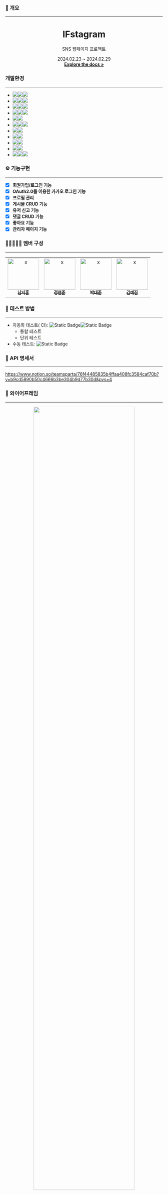 ### 📄 개요

**********************

<a name="readme-top"></a>
<div align="center">
<h1 align="center">IFstagram</h1>
    <p align="center">
        SNS 웹페이지 프로젝트
    </p>
    <p align="center">
        2024.02.23 ~ 2024.02.29
    <br />
    <a href="https://github.com/nbcamp-if/ifstagram/"><strong>Explore the docs »</strong></a>
    <br />
    </p>
</div>

### 개발환경

*********************

- <img src="https://img.shields.io/badge/Framework-%23121011?style=for-the-badge"><img src="https://img.shields.io/badge/springboot-6DB33F?style=for-the-badge&logo=springboot&logoColor=white"><img src="https://img.shields.io/badge/3.2.3-515151?style=for-the-badge">
- <img src="https://img.shields.io/badge/Build-%23121011?style=for-the-badge"><img src="https://img.shields.io/badge/Gradle-02303A?style=for-the-badge&logo=Gradle&logoColor=white"><img src="https://img.shields.io/badge/8.5-515151?style=for-the-badge">
- <img src="https://img.shields.io/badge/CI-%23121011?style=for-the-badge"><img src="https://img.shields.io/badge/githubactions-pink?style=for-the-badge&logo=githubactions&logoColor=black"><img src="https://img.shields.io/badge/8.5-515151?style=for-the-badge">
- <img src="https://img.shields.io/badge/Language-%23121011?style=for-the-badge"><img src="https://img.shields.io/badge/java-%23ED8B00?style=for-the-badge&logo=openjdk&logoColor=white"><img src="https://img.shields.io/badge/17-515151?style=for-the-badge">
- <img src="https://img.shields.io/badge/Project Encoding-%23121011?style=for-the-badge"><img src="https://img.shields.io/badge/UTF 8-EA2328?style=for-the-badge">
- <img src="https://img.shields.io/badge/DataBase-%23121011?style=for-the-badge"><img src="https://img.shields.io/badge/mysql-4479A1?style=for-the-badge&logo=mysql&logoColor=white"><img src="https://img.shields.io/badge/8.3-515151?style=for-the-badge">
- <img src="https://img.shields.io/badge/Passing-%23121011?style=for-the-badge"><img src="https://img.shields.io/badge/JSON-000000?style=for-the-badge&logo=json&logoColor=white"/>
- <img src="https://img.shields.io/badge/Security-%23121011?style=for-the-badge"><img src="https://img.shields.io/badge/springsecurity-6DB33F?style=for-the-badge&logo=springsecurity&logoColor=white"/>
- <img src="https://img.shields.io/badge/Oauth2.0-%23121011?style=for-the-badge"><img src="https://img.shields.io/badge/kakao-yellow?style=for-the-badge&logo=kakao&logoColor=white"/>
- <img src="https://img.shields.io/badge/TEST-%23121011?style=for-the-badge"><img src="https://img.shields.io/badge/postman-orange?style=for-the-badge&logo=postman&logoColor=white"/>
- <img src="https://img.shields.io/badge/OpenAPI-%23121011?style=for-the-badge"><img src="https://img.shields.io/badge/swagger-85EA2D?style=for-the-badge&logo=swagger&logoColor=black&"><img src="https://img.shields.io/badge/2.3.0-515151?style=for-the-badge">

### ⚙ 기능구현

*********************

- [x]  **회원가입/로그인 기능**
- [x]  **OAuth2.0를 이용한 카카오 로그인 기능**
- [x]  **프로필 관리**
- [x]  **게시물 CRUD 기능**
- [x]  **유저 신고 기능**
- [x]  **댓글 CRUD 기능**
- [x]  **좋아요 기능**
- [x]  **관리자 페이지 기능**

### 👩🏼‍🤝‍👩🏼 멤버 구성

**************
<table>
  <tbody>
    <tr>
      <td align="center"><a href="https://github.com/namji95"><img src="https://avatars.githubusercontent.com/u/138655542" width="100px;" alt="x"/><br /><sub><b> 남지훈 </b></sub></a><br /></td>
      <td align="center"><a href="https://github.com/hu6r1s"><img src="https://avatars.githubusercontent.com/u/67190090" width="100px;" alt="x"/><br /><sub><b> 정현준 </b></sub></a><br /></td>
      <td align="center"><a href="https://github.com/ruh0n"><img src="https://avatars.githubusercontent.com/u/48433827" width="100px;" alt="x"/><br /><sub><b> 박태준 </b></sub></a><br /></td>
      <td align="center"><a href="https://github.com/yejin0901"><img src="https://avatars.githubusercontent.com/u/61917664" width="100px;" alt="x"/><br /><sub><b> 김예진 </b></sub></a><br /></td>
    </tr>
  </tbody>
</table>

### 🧪 테스트 방법

**************

- 자동화 테스트(
  CI): ![Static Badge](https://img.shields.io/badge/githubactions-black?style=flat-square&logo=githubactions)![Static Badge](https://img.shields.io/badge/gradle-black?style=flat-square&logo=gradle&logoColor=cyan)
  - 통합 테스트
  - 단위 테스트
- 수동
  테스트: ![Static Badge](https://img.shields.io/badge/postman-black?style=flat-square&logo=postman&logoColor=orange)

### 📜 API 명세서

*********************
https://www.notion.so/teamsparta/76f44485835b4ffaa408fc3584caf70b?v=b9cd5890b50c4666b3be304b9d77b30d&pvs=4

### 📐 와이어프레임

****************
<div align="center">
    <img src="https://file.notion.so/f/f/83c75a39-3aba-4ba4-a792-7aefe4b07895/c42638a9-1e55-4111-9633-c8a2b87e5d15/1.png?id=7852787a-d9e0-4134-af96-dff775747d0f&table=block&spaceId=83c75a39-3aba-4ba4-a792-7aefe4b07895&expirationTimestamp=1709258400000&signature=o9C4McBWMN4twSzCcKHmLy-Mkp9PZnGSb_0T9FGQXZg&downloadName=1.png"  width="80%" alt="">
    <img src="https://file.notion.so/f/f/83c75a39-3aba-4ba4-a792-7aefe4b07895/497dd705-4377-406d-a57d-da1ebd9ac3f4/2.png?id=365900e5-9271-46c0-8b0b-c10cedece673&table=block&spaceId=83c75a39-3aba-4ba4-a792-7aefe4b07895&expirationTimestamp=1709258400000&signature=YDEwHdPbzpIdNfYnyoocF3xdrAgs56DogrN3spufomw&downloadName=2.png"  width="80%" alt="">
    <img src="https://file.notion.so/f/f/83c75a39-3aba-4ba4-a792-7aefe4b07895/ee6339aa-713f-4f8d-9f1c-427f17a3e0a7/Untitled.png?id=aea22fcb-f836-4352-8e0e-8a3c8ec38e7f&table=block&spaceId=83c75a39-3aba-4ba4-a792-7aefe4b07895&expirationTimestamp=1709258400000&signature=_h-jC6UQDzwzYGpsKxZJdMwitA8S6P344jO1YUpFOSI&downloadName=Untitled.png"  width="80%">
</div>

### 🗂️ ERD DIAGRAM

*****************
<div align="center">
    <img src="https://github.com/nbcamp-if/ifstagram/assets/61917664/57aecef5-83b5-4675-b81b-250922a4c328"  width="80%">
</div>

